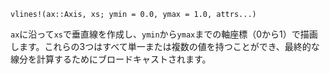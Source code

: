 ```
vlines!(ax::Axis, xs; ymin = 0.0, ymax = 1.0, attrs...)
```

`ax`に沿って`xs`で垂直線を作成し、`ymin`から`ymax`までの軸座標（0から1）で描画します。これらの3つはすべて単一または複数の値を持つことができ、最終的な線分を計算するためにブロードキャストされます。
